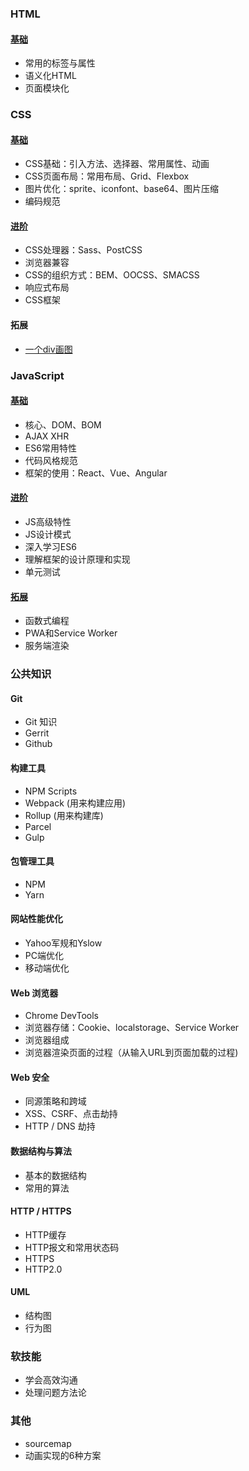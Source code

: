 ### HTML

#### [ 基础](curated-tutorial/basic-html.md)

+ 常用的标签与属性
+ 语义化HTML
+ 页面模块化

### CSS

#### [基础](curated-tutorial/basic-css.md)

+ CSS基础：引入方法、选择器、常用属性、动画
+ CSS页面布局：常用布局、Grid、Flexbox
+ 图片优化：sprite、iconfont、base64、图片压缩
+ 编码规范

#### [进阶](curated-tutorial/advanced-css.md)

+ CSS处理器：Sass、PostCSS
+ 浏览器兼容
+ CSS的组织方式：BEM、OOCSS、SMACSS
+ 响应式布局
+ CSS框架

#### 拓展

+ [一个div画图](https://a.singlediv.com/)

### JavaScript

#### [基础](curated-tutorial/basic-javascript.md)

+ 核心、DOM、BOM
+ AJAX XHR
+ ES6常用特性
+ 代码风格规范
+ 框架的使用：React、Vue、Angular

#### [进阶](curated-tutorial/advanced-javascript.md)

+ JS高级特性
+ JS设计模式
+ 深入学习ES6
+ 理解框架的设计原理和实现
+ 单元测试

#### [拓展](curated-tutorial/expanded-javascript.md)

+ 函数式编程
+ PWA和Service Worker
+ 服务端渲染

### 公共知识

#### Git

+ Git 知识
+ Gerrit
+ Github

#### 构建工具

+ NPM Scripts
+ Webpack (用来构建应用)
+ Rollup (用来构建库)
+ Parcel
+ Gulp
    
#### 包管理工具

+ NPM
+ Yarn
    
#### 网站性能优化

+ Yahoo军规和Yslow
+ PC端优化
+ 移动端优化

#### Web 浏览器

+ Chrome DevTools
+ 浏览器存储：Cookie、localstorage、Service Worker
+ 浏览器组成
+ 浏览器渲染页面的过程（从输入URL到页面加载的过程)

#### Web 安全

+ 同源策略和跨域
+ XSS、CSRF、点击劫持
+ HTTP / DNS 劫持

#### 数据结构与算法

+ 基本的数据结构
+ 常用的算法

#### HTTP / HTTPS

+ HTTP缓存
+ HTTP报文和常用状态码
+ HTTPS
+ HTTP2.0

#### UML

+ 结构图
+ 行为图

### 软技能

+ 学会高效沟通
+ 处理问题方法论

### 其他

+ sourcemap
+ 动画实现的6种方案
